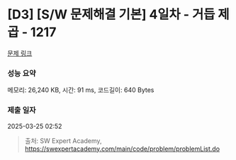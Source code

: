# [D3] [S/W 문제해결 기본] 4일차 - 거듭 제곱 - 1217 

[문제 링크](https://swexpertacademy.com/main/code/problem/problemDetail.do?contestProbId=AV14dUIaAAUCFAYD) 

### 성능 요약

메모리: 26,240 KB, 시간: 91 ms, 코드길이: 640 Bytes

### 제출 일자

2025-03-25 02:52



> 출처: SW Expert Academy, https://swexpertacademy.com/main/code/problem/problemList.do